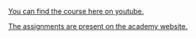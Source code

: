 [You can find the course here on youtube.](https://www.youtube.com/playlist?list=PLDoPjvoNmBAzlpyFHOaB3b-eubmF0TAV2)  

[The assignments are present on the academy website.](https://elzero.org/category/assignments/sass-assignments/)
